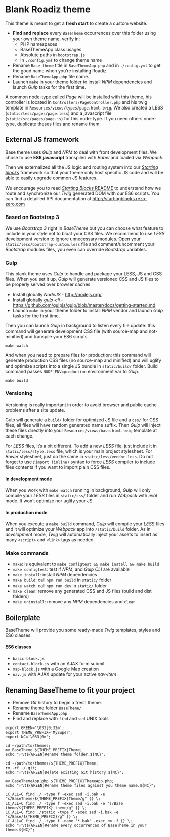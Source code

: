 # Blank Roadiz theme

This theme is meant to get a **fresh start** to create a custom website.

* **Find and replace** every `BaseTheme` occurrences over this folder using your own theme name, verify in:
    * PHP namespaces
    * BaseThemeApp class usages
    * Absolute paths in `bootstrap.js`
    * In `./config.yml` to change theme name
* Rename `Base theme` title in `BaseThemeApp.php` and in `./config.yml` to get the good name when you’re installing Roadiz
* Rename `BaseThemeApp.php` file name.
* Launch `make` in your theme folder to install *NPM* dependencies and launch *Gulp* tasks for the first time.

A common node-type called *Page* will be installed with this theme, his controller is located 
in `Controllers/PageController.php` and his twig template in `Resources/views/types/page.html.twig`.
We also created a LESS (`static/less/pages/page.less`) and a javascript file (`static/src/pages/page.js`) for this node-type.
If you need others node-type, duplicate theses files and rename them.

## External JS framework

Base theme uses *Gulp* and *NPM* to deal with front development files.
We chose to use **ES6 javascript** transpiled with *Babel* and loaded via *Webpack*.

Then we externalized all the JS logic and routing system into our [*Starting blocks*](https://github.com/rezozero/starting-blocks) framework so that your theme only host specific JS code and will be able to easily upgrade common JS features.

We encourage you to read [*Starting Blocks* README](https://github.com/rezozero/starting-blocks/blob/master/README.md) 
to understand how we route and synchronize our *Twig* generated DOM with our ES6 scripts. You can find a detailled
API documentation at http://startingblocks.rezo-zero.com

### Based on Bootstrap 3

We use *Bootstrap 3* right in *BaseTheme* but you can choose what feature to include in your style not to bloat your CSS files. 
We recommend to use *LESS* development version to ignore unnecessary modules.
Open your `static/less/bootstrap-custom.less` file and comment/uncomment your *Bootstrap*
modules files, you even can override *Bootstrap* variables.

### Gulp

This blank theme uses *Gulp* to handle and package your LESS, JS and CSS files. 
When you set it up, *Gulp* will generate versioned CSS and JS files to 
be properly served over browser caches.

* Install globally *NodeJS* - http://nodejs.org/
* Install globally *gulp-cli* - https://github.com/gulpjs/gulp/blob/master/docs/getting-started.md
* Launch `make` in your theme folder to install *NPM* vendor and launch *Gulp* tasks for the first time.

Then you can launch *Gulp* in background to listen every file update: this command will
generate development CSS file (with source-map and not-minified) and transpile your ES6 scripts.

```shell
make watch
```

And when you need to prepare files for production: this command will generate production CSS
files (no source-map and minified) and will uglify and optimize scripts into
a single JS bundle in `static/build/` folder. 
Build command passes `NODE_ENV=production` environment var to *Gulp*.

```shell
make build
```

### Versioning

Versioning is really important in order to avoid browser and public cache problems after
a site update.

Gulp will generate a `build/` folder for optimized JS file and a `css/` for CSS files, all files
will have random generated name suffix. Then *Gulp* will inject these files directly into your
`Resources/views/base.html.twig` template at each change.

For *LESS* files, it’s a bit different. To add a new *LESS* file, just include it in `static/less/style.less`
file, which is your main project stylesheet. For *Bower* stylesheet, just do the same in `static/less/vendor.less`.
Do not forget to use `@import (inline)` syntax to force *LESS* compiler to include files contents if 
you want to import plain CSS files.

#### In development mode

When you work with `make watch` running in background, *Gulp* will only compile your *LESS* files in `static/css/` folder and run *Webpack* with *eval* mode. It won’t optimize nor uglify your JS. 

#### In production mode

When you execute a `make build` command, *Gulp* will compile your *LESS* files
and it will optimize your *Webpack* app into
`/static/build` folder. As in *development* mode, *Twig* will automatically inject your assets to
insert as many `<script>` and `<link>` tags as needed.

### Make commands

- `make`: is equivalent to `make configtest && make install && make build`
- `make configtest`: test if *NPM*, and *Gulp CLI* are available
- `make install`: install *NPM* dependencies
- `make build`: call `npm run build` in `static/` folder
- `make watch`: call `npm run dev` in `static/` folder
- `make clean`: remove any generated CSS and JS files (build and dist folders)
- `make uninstall`: remove any *NPM* dependencies and `clean` 

## Boilerplate

BaseTheme will provide you some ready-made *Twig* templates, styles and ES6 classes.

#### ES6 classes

- `basic-block.js`
- `contact-block.js` with an AJAX form submit
- `map-block.js` with a Google Map creation
- `nav.js` with AJAX update for your active *nav-item*

## Renaming BaseTheme to fit your project

- Remove *Git* history to begin a fresh theme.
- Rename theme folder `BaseTheme/`
- Rename `BaseThemeApp.php`
- Find and replace with `find` and `sed` UNIX tools

```shell
export GREEN='\033[0;32m';
export THEME_PREFIX='MySuper';
export NC='\033[0m';

cd ~/path/to/themes;
mv BaseTheme ${THEME_PREFIX}Theme;
echo "✅\t${GREEN}Rename theme folder.${NC}";

cd ~/path/to/themes/${THEME_PREFIX}Theme;
rm -rf ./.git;
echo "✅\t${GREEN}Delete existing Git history.${NC}";

mv BaseThemeApp.php ${THEME_PREFIX}ThemeApp.php;
echo "✅\t${GREEN}Rename theme files against you theme name.${NC}";

LC_ALL=C find ./ -type f -exec sed -i.bak -e "s/BaseTheme/${THEME_PREFIX}Theme/g" {} \;
LC_ALL=C find ./ -type f -exec sed -i.bak -e "s/Base theme/${THEME_PREFIX} theme/g" {} \;
LC_ALL=C find ./static -type f -exec sed -i.bak -e "s/Base/${THEME_PREFIX}/g" {} \;
LC_ALL=C find ./ -type f -name '*.bak' -exec rm -f {} \;
echo "✅\t${GREEN}Rename every occurrences of BaseTheme in your theme.${NC}";
```

